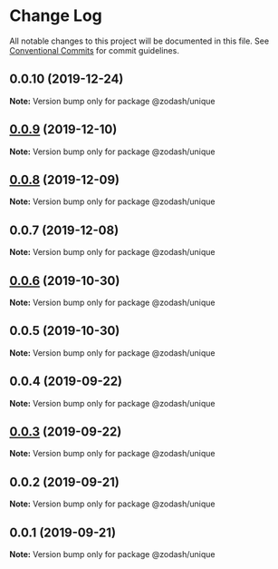 # Change Log

All notable changes to this project will be documented in this file.
See [Conventional Commits](https://conventionalcommits.org) for commit guidelines.

## 0.0.10 (2019-12-24)

**Note:** Version bump only for package @zodash/unique





## [0.0.9](https://github.com/zcorky/zodash/compare/@zodash/unique@0.0.8...@zodash/unique@0.0.9) (2019-12-10)

**Note:** Version bump only for package @zodash/unique





## [0.0.8](https://github.com/zcorky/zodash/compare/@zodash/unique@0.0.7...@zodash/unique@0.0.8) (2019-12-09)

**Note:** Version bump only for package @zodash/unique





## 0.0.7 (2019-12-08)

**Note:** Version bump only for package @zodash/unique





## [0.0.6](https://github.com/zcorky/zodash/compare/@zodash/unique@0.0.5...@zodash/unique@0.0.6) (2019-10-30)

**Note:** Version bump only for package @zodash/unique





## 0.0.5 (2019-10-30)

**Note:** Version bump only for package @zodash/unique





## 0.0.4 (2019-09-22)

**Note:** Version bump only for package @zodash/unique





## [0.0.3](https://github.com/zcorky/zodash/compare/@zodash/unique@0.0.2...@zodash/unique@0.0.3) (2019-09-22)

**Note:** Version bump only for package @zodash/unique





## 0.0.2 (2019-09-21)

**Note:** Version bump only for package @zodash/unique





## 0.0.1 (2019-09-21)

**Note:** Version bump only for package @zodash/unique
